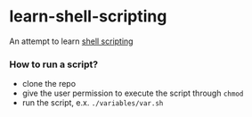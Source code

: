 # learn-shell-scripting
An attempt to learn [shell scripting](https://www.shellscript.sh/)

### How to run a script?
* clone the repo
* give the user permission to execute the script through `chmod`
* run the script, e.x. `./variables/var.sh`
